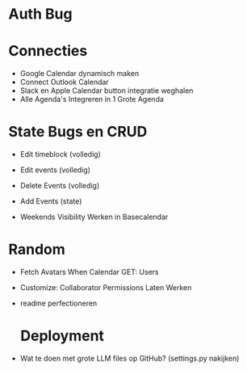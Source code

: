 # Auth Bug

# Connecties

- Google Calendar dynamisch maken
- Connect Outlook Calendar
- Slack en Apple Calendar button integratie weghalen
- Alle Agenda's Integreren in 1 Grote Agenda

# State Bugs en CRUD

- Edit timeblock (volledig)
- Edit events (volledig)
- Delete Events (volledig)

- Add Events (state)

- Weekends Visibility Werken in Basecalendar

# Random

- Fetch Avatars When Calendar GET: Users
- Customize: Collaborator Permissions Laten Werken
- readme perfectioneren

  # Deployment

- Wat te doen met grote LLM files op GitHub? (settings.py nakijken)
